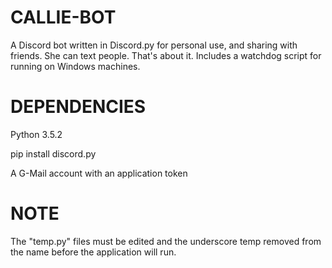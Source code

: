 CALLIE-BOT
=============
A Discord bot written in Discord.py for personal use, and sharing with friends.
She can text people. That's about it. Includes a watchdog script for running
on Windows machines.

DEPENDENCIES
=============
Python 3.5.2

pip install discord.py

A G-Mail account with an application token

NOTE
=============
The "temp.py" files must be edited and the underscore temp removed from the 
name before the application will run.
